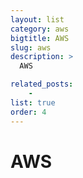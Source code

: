 ```yaml
---
layout: list
category: aws
bigtitle: AWS
slug: aws
description: >
  AWS

related_posts:
    - 
list: true
order: 4
---
```


# AWS